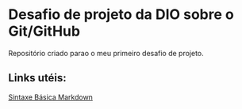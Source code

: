 # Desafio de projeto da DIO sobre o Git/GitHub
Repositório criado parao o meu primeiro desafio de projeto.

## Links utéis:
[Sintaxe Básica Markdown](https://markdown.net.br/sintaxe-basica/)
